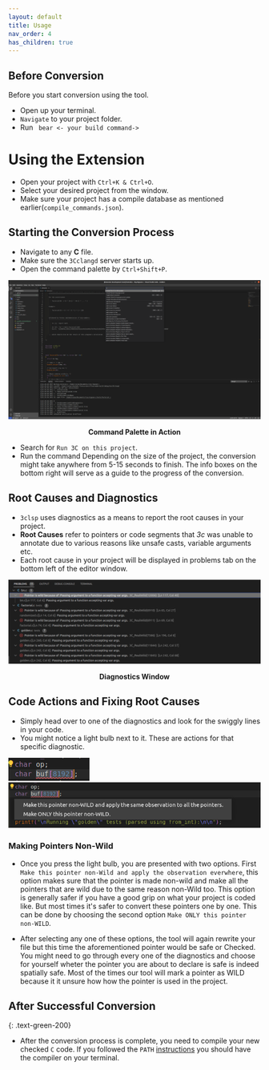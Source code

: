 ```yaml
---
layout: default
title: Usage
nav_order: 4
has_children: true
---
```


## [](#header-2) Before Conversion

Before you start conversion using the tool.
- Open up your terminal.
- ``Navigate`` to your project folder.
- Run ``` bear <- your build command->```

# [](#header-1)Using the Extension

- Open your project with `Ctrl+K & Ctrl+O`.
- Select your desired project from the window.
- Make sure your project has a compile database as mentioned earlier(`compile_commands.json`).
 

## [](#header-2) Starting the Conversion Process

- Navigate to any **C** file.
- Make sure the `3Cclangd` server starts up.
- Open the command palette by `Ctrl+Shift+P`.

![](../../assets/images/command-palette.png)

<figcaption align = "center"><b>Command Palette in Action</b></figcaption>

- Search for `Run 3C on this project`.
- Run the command
 Depending on the size of the project, the conversion might take anywhere from 5-15 seconds to finish. The info boxes on the bottom right will serve as a guide to the progress of the conversion.

## [](#header-2) Root Causes and Diagnostics

- `3clsp` uses diagnostics as a means to report the root causes in your project.
- **Root Causes** refer to pointers or code segments that *3c* was unable to annotate due to various reasons like unsafe casts, variable arguments etc. 
- Each root cause in your project will be displayed in problems tab on the bottom left of the editor window.

![](../../assets/images/diagnostics.png)
<figcaption align = "center"><b>Diagnostics Window</b></figcaption>

## [](#header-2) Code Actions and Fixing Root Causes

- Simply head over to one of the diagnostics and look for the swiggly lines in your code.
- You might notice a light bulb next to it. These are actions for that specific diagnostic.

![](../../assets/images/lightbulb.png)
![](../../assets/images/best-code-actions.png)

### [](#header-3)Making Pointers Non-Wild

- Once you press the light bulb, you are presented with two options. First `Make this pointer non-Wild and apply the observation everwhere`, this option makes sure that the pointer is made non-wild and make all the pointers that are wild due to the same reason non-Wild too. This option is generally safer if you have a good grip on what your project is coded like. But most times it's safer to convert these pointers one by one. This can be done by choosing the second option `Make ONLY this pointer non-WILD`.

- After selecting any one of these options, the tool will again rewrite your file but this time the aforementioned pointer would be safe or Checked. You might need to go through every one of the diagnostics and choose for yourself wheter the pointer you are about to declare is safe is indeed spatially safe. Most of the times our tool will mark a pointer as WILD because it it unsure how how the pointer is used in the project.

## [](#header-2) After Successful Conversion
{: .text-green-200}
- After the conversion process is complete, you need to compile your new checked `C` code. If you followed the `PATH` [instructions](https://purs3lab.github.io/3clsp/docs/installation/checkedC.html#targets) you should have the compiler on your terminal.